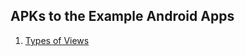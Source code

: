 ## APKs to the Example Android Apps

1. [Types of Views](https://github.com/infiniteoverflow/beginners/blob/master/Android/Android%20Examples/Types%20of%20Views%20in%20Android/Types%20of%20Views.apk?raw=true)
